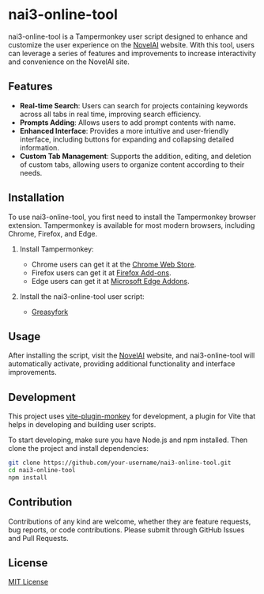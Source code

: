 
# nai3-online-tool

nai3-online-tool is a Tampermonkey user script designed to enhance and customize the user experience on the [NovelAI](https://novelai.net/image) website. With this tool, users can leverage a series of features and improvements to increase interactivity and convenience on the NovelAI site.

## Features

- **Real-time Search**: Users can search for projects containing keywords across all tabs in real time, improving search efficiency.
- **Prompts Adding**: Allows users to add prompt contents with name.
- **Enhanced Interface**: Provides a more intuitive and user-friendly interface, including buttons for expanding and collapsing detailed information.
- **Custom Tab Management**: Supports the addition, editing, and deletion of custom tabs, allowing users to organize content according to their needs.

## Installation

To use nai3-online-tool, you first need to install the Tampermonkey browser extension. Tampermonkey is available for most modern browsers, including Chrome, Firefox, and Edge.

1. Install Tampermonkey:
   - Chrome users can get it at the [Chrome Web Store](https://chrome.google.com/webstore/detail/tampermonkey/dhdgffkkebhmkfjojejmpbldmpobfkfo).
   - Firefox users can get it at [Firefox Add-ons](https://addons.mozilla.org/en-US/firefox/addon/tampermonkey/).
   - Edge users can get it at [Microsoft Edge Addons](https://microsoftedge.microsoft.com/addons/detail/tampermonkey/dhdgffkkebhmkfjojejmpbldmpobfkfo).

2. Install the nai3-online-tool user script:
   - [Greasyfork](https://greasyfork.org/en/scripts/487080-novelai-online-prompts-tool?locale_override=1)
   

## Usage

After installing the script, visit the [NovelAI](https://novelai.net/image) website, and nai3-online-tool will automatically activate, providing additional functionality and interface improvements.

## Development

This project uses [vite-plugin-monkey](https://github.com/lisonge/vite-plugin-monkey) for development, a plugin for Vite that helps in developing and building user scripts.

To start developing, make sure you have Node.js and npm installed. Then clone the project and install dependencies:

```sh
git clone https://github.com/your-username/nai3-online-tool.git
cd nai3-online-tool
npm install
```

## Contribution

Contributions of any kind are welcome, whether they are feature requests, bug reports, or code contributions. Please submit through GitHub Issues and Pull Requests.

## License

[MIT License](LICENSE)
